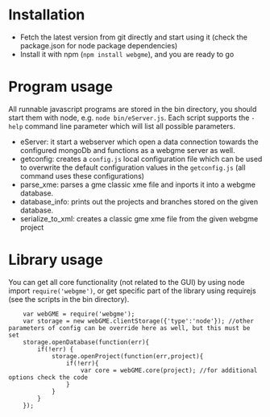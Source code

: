 # Installation

* Fetch the latest version from git directly and start using it (check the package.json for node package dependencies)
* Install it with npm (`npm install webgme`), and you are ready to go

# Program usage

All runnable javascript programs are stored in the bin directory, you should start them with node, e.g. `node bin/eServer.js`. 
Each script supports the `-help` command line parameter which will list all possible parameters.

* eServer: it start a webserver which open a data connection towards the configured mongoDb and functions as a webgme server as well.
* getconfig: creates a `config.js` local configuration file which can be used to overwrite the default configuration values in the `getconfig.js` (all command uses these configurations)  
* parse_xme: parses a gme classic xme file and inports it into a webgme database.
* database_info: prints out the projects and branches stored on the given database.
* serialize_to_xml: creates a classic gme xme file from the given webgme project

# Library usage

You can get all core functionality (not related to the GUI) by using node import `require('webgme')`, or get specific part of the library 
using requirejs (see the scripts in the bin directory). 

``` 
	var webGME = require('webgme');
	var storage = new webGME.clientStorage({'type':'node'}); //other parameters of config can be override here as well, but this must be set
	storage.openDatabase(function(err){
		if(!err) {
		    storage.openProject(function(err,project){
		        if(!err){
		            var core = webGME.core(project); //for additional options check the code
		        }
		    }
		}
	});
```

